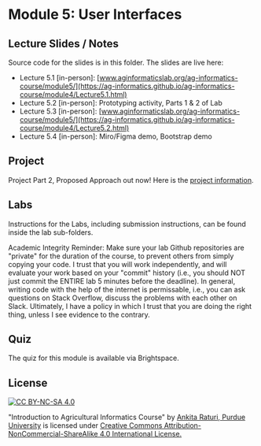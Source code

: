 # Module 5: User Interfaces

## Lecture Slides / Notes

Source code for the slides is in this folder. The slides are live here:

- Lecture 5.1 [in-person]: [www.aginformaticslab.org/ag-informatics-course/module5/](https://ag-informatics.github.io/ag-informatics-course/module4/Lecture5.1.html)
- Lecture 5.2 [in-person]: Prototyping activity, Parts 1 & 2 of Lab
- Lecture 5.3 [in-person]: [www.aginformaticslab.org/ag-informatics-course/module5/](https://ag-informatics.github.io/ag-informatics-course/module4/Lecture5.2.html)
- Lecture 5.4 [in-person]: Miro/Figma demo, Bootstrap demo

## Project

Project Part 2, Proposed Approach out now! Here is the [project information](../project/Project-part2.pdf).


## Labs

Instructions for the Labs, including submission instructions, can be found inside the lab sub-folders.

Academic Integrity Reminder: Make sure your lab Github repositories are "private" for the duration of the course, to prevent others from simply copying your code. I trust that you will work independently, and will evaluate your work based on your "commit" history (i.e., you should NOT just commit the ENTIRE lab 5 minutes before the deadline). In general, writing code with the help of the internet is permissable, i.e., you can ask questions on Stack Overflow, discuss the problems with each other on Slack. Ultimately, I have a policy in which I trust that you are doing the right thing, unless I see evidence to the contrary.


## Quiz

The quiz for this module is available via Brightspace. 

## License
[![CC BY-NC-SA 4.0][cc-by-nc-sa-shield]][cc-by-nc-sa]

<!-- This work is licensed under a
[Creative Commons Attribution-NonCommercial-ShareAlike 4.0 International License][cc-by-nc-sa].

[![CC BY-NC-SA 4.0][cc-by-nc-sa-image]][cc-by-nc-sa] -->

[cc-by-nc-sa]: http://creativecommons.org/licenses/by-nc-sa/4.0/
[cc-by-nc-sa-image]: https://licensebuttons.net/l/by-nc-sa/4.0/88x31.png
[cc-by-nc-sa-shield]: https://img.shields.io/badge/License-CC%20BY--NC--SA%204.0-lightgrey.svg

  "Introduction to Agricultural Informatics Course" by [Ankita Raturi, Purdue University](https://github.com/ag-informatics/ag-informatics-course) is licensed under [Creative Commons Attribution-NonCommercial-ShareAlike 4.0 International License.](http://creativecommons.org/licenses/by-nc-sa/4.0/)



